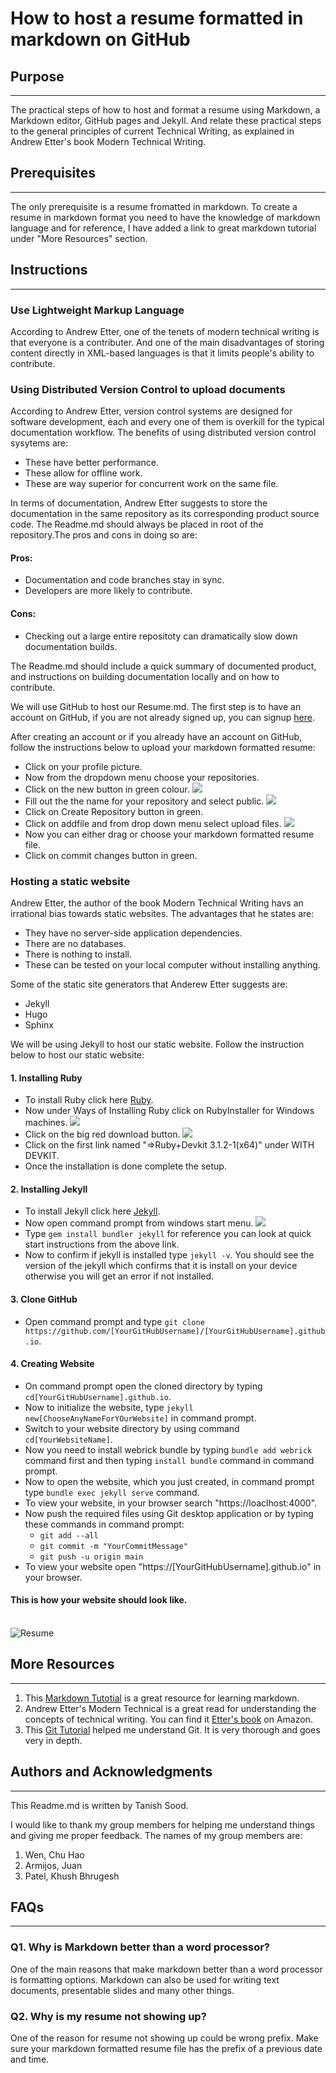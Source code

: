 # How to host a resume formatted in markdown on GitHub

## **Purpose**
---
 The practical steps of how to host and format a resume using Markdown, a Markdown editor, GitHub pages and Jekyll. And relate these practical steps to the general principles of current Technical Writing, as explained in Andrew Etter's book Modern Technical Writing.

## **Prerequisites**
---
The only prerequisite is a resume fromatted in markdown. To create a resume in markdown format you need to have the knowledge of markdown language and for reference, I have added a link to great markdown tutorial under "More Resources" section.

## **Instructions**
---
### **Use Lightweight Markup Language**
According to Andrew Etter, one of the tenets of modern technical writing is that everyone is a contributer. And one of the main disadvantages of storing content directly in XML-based languages is that it limits people's ability to contribute.  
### **Using Distributed Version Control to upload documents** 
According to Andrew Etter, version control systems are designed for software development, each and every one of them is overkill for the typical documentation workflow. The benefits of using distributed version control sysytems are:
* These have better performance.
* These allow for offline work.
* These are way superior for concurrent work on the same file.

In terms of documentation, Andrew Etter suggests to store the documentation in the same repository as its corresponding product source code. The Readme.md should always be placed in root of the repository.The pros and cons in doing so are:
#### Pros:
* Documentation and code branches stay in sync.
* Developers are more likely to contribute.
#### Cons:
* Checking out a large entire repositoty can dramatically slow down documentation builds.

The Readme.md should include a quick summary of documented product, and  instructions on building documentation locally and on how to contribute.

We will use GitHub to host our Resume.md. The first step is to have an account on GitHub, if you are not already signed up, you can signup [here](https://github.com/signup?source=login).

After creating an account or if you already have an account on GitHub, follow the instructions below to upload your markdown formatted resume:
* Click on your profile picture.
* Now from the dropdown menu choose your repositories.
* Click on the new button in green colour.
![](2.png)
* Fill out the the name for your repository and select public.
![](3.png)
* Click on Create Repository button in green.
* Click on addfile and from drop down menu select upload files.
![](4.png)
* Now you can either drag or choose your markdown formatted resume file.
* Click on commit changes button in green.

### **Hosting a static website**
Andrew Etter, the author of the book Modern Technical Writing havs an irrational bias towards static websites. The advantages that he states are:
* They have no server-side application dependencies.
* There are no databases.
* There is nothing to install.
* These can be tested on your local computer without installing anything.

Some of the static site generators that Anderew Etter suggests are:
* Jekyll
* Hugo
* Sphinx

We will be using Jekyll to host our static website. Follow the instruction below to host our static website:
#### 1. Installing Ruby
*  To install Ruby click here [Ruby](https://www.ruby-lang.org/en/downloads/).
* Now under Ways of Installing Ruby click on RubyInstaller for Windows machines.
![](5.png)
* Click on the big red download button.
![](6.png)
* Click on the first link named "=>Ruby+Devkit 3.1.2-1(x64)" under WITH DEVKIT.
* Once the installation is done complete the setup.

#### 2. Installing Jekyll
* To install Jekyll click here [Jekyll](https://jekyllrb.com/).
* Now open command prompt from windows start menu.
![](7.png)
* Type `gem install bundler jekyll` for reference you can look at quick start instructions from the above link.
* Now to confirm if jekyll is installed type `jekyll -v`. You should see the version of the jekyll which confirms that it is install on your device otherwise you will get an error if not installed.

#### 3. Clone GitHub
* Open command prompt and type `git clone https://github.com/[YourGitHubUsername]/[YourGitHubUsername].github.io`.

#### 4. Creating Website
* On command prompt open the cloned directory by typing `cd[YourGitHubUsername].github.io`.
* Now to initialize the website, type `jekyll new[ChooseAnyNameForYOurWebsite]` in command prompt.
* Switch to your website directory by using command `cd[YourWebsiteName]`.
* Now you need to install webrick bundle by typing `bundle add webrick` command first and then typing `install bundle` command in command prompt.
* Now to open the website, which you just created, in command prompt type `bundle exec jekyll serve` command.
* To view your website, in your browser search "https://loaclhost:4000".
* Now push the required files using Git desktop application or by typing these commands in command prompt:
    * `git add --all` 
    * `git commit -m "YourCommitMessage"` 
    * `git push -u origin main`
*  To view your website open "https://[YourGitHubUsername].github.io" in your browser.

#### This is how your website should look like.
\
![Resume](Resume.gif)

## **More Resources**
-----------------------
1. This [Markdown Tutotial](https://www.markdowntutorial.com/) is a great resource for learning markdown.
2. Andrew Etter's Modern Technical is a great read for understanding the concepts of technical writing. You can find it [Etter's book](https://www.amazon.ca/Modern-Technical-Writing-Introduction-Documentation-ebook/dp/B01A2QL9SS) on Amazon.
3. This [Git Tutorial](https://www.w3schools.com/git/) helped me understand Git. It is very thorough and goes very in depth.

## **Authors and Acknowledgments**
---
This Readme.md is written by Tanish Sood.

I would like to thank my group members for helping me understand things and giving me proper feedback.
The names of my group members are:
1. Wen, Chu Hao
2. Armijos, Juan
3. Patel, Khush Bhrugesh

## **FAQs**
---
### Q1. Why is Markdown better than a word processor?
One of the main reasons that make markdown better than a word processor is formatting options. Markdown can also be used for writing text documents, presentable slides and many other things.

### Q2. Why is my resume not showing up?
One of the reason for resume not showing up could be wrong prefix. Make sure your markdown formatted resume file has the prefix of a previous date and time.
